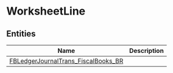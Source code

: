 
# WorksheetLine


## Entities

|Name|Description|
|---|---|
|[FBLedgerJournalTrans_FiscalBooks_BR](FBLedgerJournalTrans_FiscalBooks_BR.cdm.json)||

